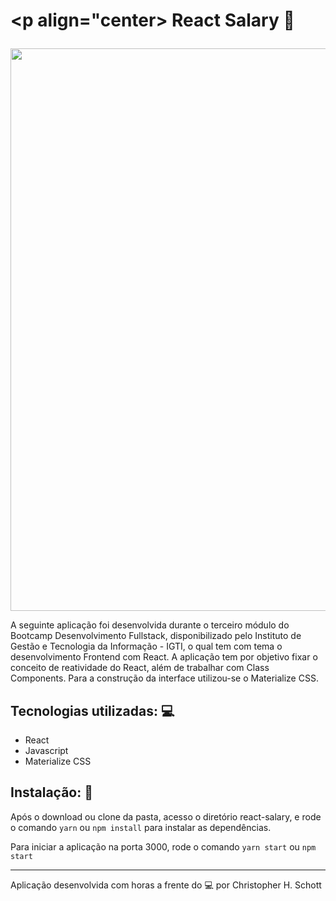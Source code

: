 # <p align="center> React Salary :money_with_wings: </p>
  
<div align="center">
  <img src="" width="900px" />
</div>
  
  A seguinte aplicação foi desenvolvida durante o terceiro módulo do Bootcamp Desenvolvimento Fullstack, disponibilizado pelo Instituto de Gestão e Tecnologia da Informação - IGTI, o qual tem com tema o desenvolvimento Frontend com React. A aplicação tem por objetivo fixar o conceito de reatividade do React, além de trabalhar com Class Components.
  Para a construção da interface utilizou-se o Materialize CSS.
  
## Tecnologias utilizadas: :computer:
<ul>
  <li>React</li>
  <li>Javascript</li>
  <li>Materialize CSS</li>
</ul>

## Instalação: :rocket:

Após o download ou clone da pasta, acesso o diretório react-salary, e rode o comando ```yarn``` ou ```npm install``` para instalar as dependências.

Para iniciar a aplicação na porta 3000, rode o comando ```yarn start``` ou ```npm start```

<hr />

Aplicação desenvolvida com horas a frente do :computer: por Christopher H. Schott
